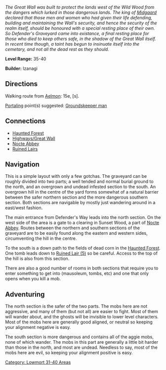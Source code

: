 *The Great Wall was built to protect the lands west of the Wild Wood
from the dangers which lurked in those dangerous lands. The king of
[Midgaard](:Category:Midgaard.md "wikilink") declared that those men and
women who had given their life defending, building and maintaining the
Wall's security, and hence the security of the realm itself, should be
honoured with a special resting place of their own. So Defender's
Graveyard came into existance, a final resting place for those who died
to keep others safe, in the shadow of the Great Wall itself. In recent
time though, a taint has begun to insinuate itself into the cemetary,
and not all the dead rest as they should.*

**Level Range:** 35-40

**Builder:** Izanagi

## Directions

Walking route from [Aelmon](Aelmon.md "wikilink"): 15e, \[s\].

[Portaling](Portal.md "wikilink") point(s) suggested: [Groundskeeper
man](Groundskeeper.md "wikilink")

## Connections

-   [Haunted Forest](:Category:Haunted_Forest.md "wikilink")
-   [Highways/Great Wall](:Category:Highways/Great_Wall.md "wikilink")
-   [Nocte Abbey](:Category:Nocte_Abbey.md "wikilink")
-   [Ruined Lairs](:Category:Ruined_Lair_5_Of_5.md "wikilink")

## Navigation

This is a simple layout with only a few gotchas. The graveyard can be
roughly divided into two parts; a well tended and normal burial ground
to the north, and an overgrown and undead infested section to the south.
An overgrown hill in the centre of the yard forms somewhat of a natural
barrier between the safer northern section and the more dangerous
southern section. Both sections are navigable by mostly just wandering
around in a east/west fashion.

The main entrance from Defender's Way leads into the north section. On
the west side of the area is a gate to a clearing in Sunset Wood, a part
of [Nocte Abbey](:Category:Nocte_Abbey.md "wikilink"). Routes between
the northern and southern sections of the graveyard are to be easily
found along the eastern and western sides, circumventing the hill in the
centre.

To the south is a down path to the fields of dead corn in the [Haunted
Forest](:Category:Haunted_Forest.md "wikilink"). One tomb leads down to
[Ruined Lair (5)](:Category:Ruined_Lair_5_Of_5.md "wikilink") so be
careful. Access to the top of the hill is also from this section.

There are also a good number of rooms in both sections that require you
to enter something to get into (mausoleum, tombs, etc) and one that only
opens when you kill a mob.

## Adventuring

The north section is the safer of the two parts. The mobs here are not
aggressive, and many of them (but not all) are easier to fight. Most of
them will wander about, and the ghosts will be invisible to lower level
characters. Most of the mobs here are generally good aligned, or neutral
so keeping your alignment negative is easy.

The south section is more dangerous and contains all of the aggie mobs,
none of which wander. The mobs in this part are generally a little bit
harder than those in the north, and most are undead. Needless to say,
most of the mobs here are evil, so keeping your alignment positive is
easy.

[Category: Lowmort 31-40
Areas](Category:_Lowmort_31-40_Areas "wikilink")

